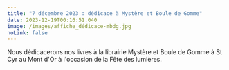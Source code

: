 ```yaml
---
title: "7 décembre 2023 : dédicace à Mystère et Boule de Gomme"
date: 2023-12-19T00:16:51.040
image: /images/affiche_dédicace-mbdg.jpg
noLink: false
---
```

Nous dédicacerons nos livres à la librairie Mystère et Boule de Gomme à St Cyr au Mont d'Or à l'occasion de la Fête des lumières.
